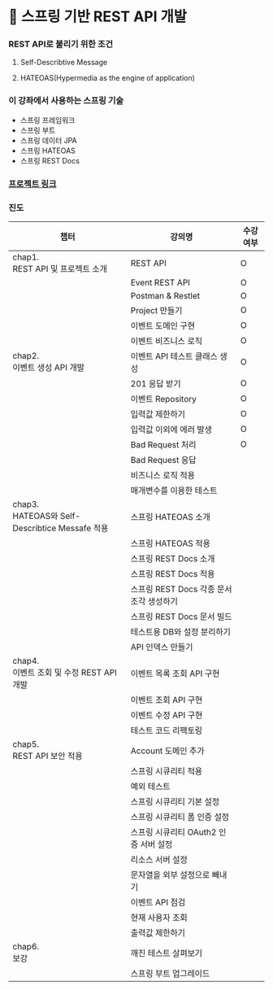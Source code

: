 # :pencil: 스프링 기반 REST API 개발

### REST API로 불리기 위한 조건

1. Self-Describtive Message

2. HATEOAS(Hypermedia as the engine of application)



### 이 강좌에서 사용하는 스프링 기술

- 스프링 프레임워크
- 스프링 부트
- 스프링 데이터 JPA
- 스프링 HATEOAS
- 스프링 REST Docs



### [프로젝트 링크](https://github.com/dlguswjd0258/rest-api-with-spring)



### 진도

| 챕터                                              | 강의명                                   | 수강여부 |
| ------------------------------------------------- | ---------------------------------------- | -------- |
| chap1. <br>REST API 및 프로젝트 소개              | REST API                                 | O        |
|                                                   | Event REST API                           | O        |
|                                                   | Postman & Restlet                        | O        |
|                                                   | Project 만들기                           | O        |
|                                                   | 이벤트 도메인 구현                       | O        |
|                                                   | 이벤트 비즈니스 로직                     | O        |
| chap2.<br>이벤트 생성 API 개발                    | 이벤트 API 테스트 클래스 생성            | O        |
|                                                   | 201 응답 받기                            | O        |
|                                                   | 이벤트 Repository                        | O        |
|                                                   | 입력값 제한하기                          | O        |
|                                                   | 입력값 이외에 에러 발생                  | O        |
|                                                   | Bad Request 처리                         | O        |
|                                                   | Bad Request 응답                         |          |
|                                                   | 비즈니스 로직 적용                       |          |
|                                                   | 매개변수를 이용한 테스트                 |          |
| chap3.<br>HATEOAS와 Self-Describtice Messafe 적용 | 스프링 HATEOAS 소개                      |          |
|                                                   | 스프링 HATEOAS 적용                      |          |
|                                                   | 스프링 REST Docs 소개                    |          |
|                                                   | 스프링 REST Docs 적용                    |          |
|                                                   | 스프링 REST Docs 각종 문서 조각 생성하기 |          |
|                                                   | 스프링 REST Docs 문서 빌드               |          |
|                                                   | 테스트용 DB와 설정 분리하기              |          |
|                                                   | API 인덱스 만들기                        |          |
| chap4.<br>이벤트 조회 및 수정 REST API 개발       | 이벤트 목록 조회 API 구현                |          |
|                                                   | 이벤트 조회 API 구현                     |          |
|                                                   | 이벤트 수정 API 구현                     |          |
|                                                   | 테스트 코드 리팩토링                     |          |
| chap5.<br>REST API 보안 적용                      | Account 도메인 추가                      |          |
|                                                   | 스프링 시큐리티 적용                     |          |
|                                                   | 예외 테스트                              |          |
|                                                   | 스프링 시큐리티 기본 설정                |          |
|                                                   | 스프링 시큐리티 폼 인증 설정             |          |
|                                                   | 스프링 시큐리티 OAuth2 인증 서버 설정    |          |
|                                                   | 리소스 서버 설정                         |          |
|                                                   | 문자열을 외부 설정으로 빼내기            |          |
|                                                   | 이벤트 API 점검                          |          |
|                                                   | 현재 사용자 조회                         |          |
|                                                   | 출력값 제한하기                          |          |
| chap6.<br>보강                                    | 깨진 테스트 살펴보기                     |          |
|                                                   | 스프링 부트 업그레이드                   |          |

